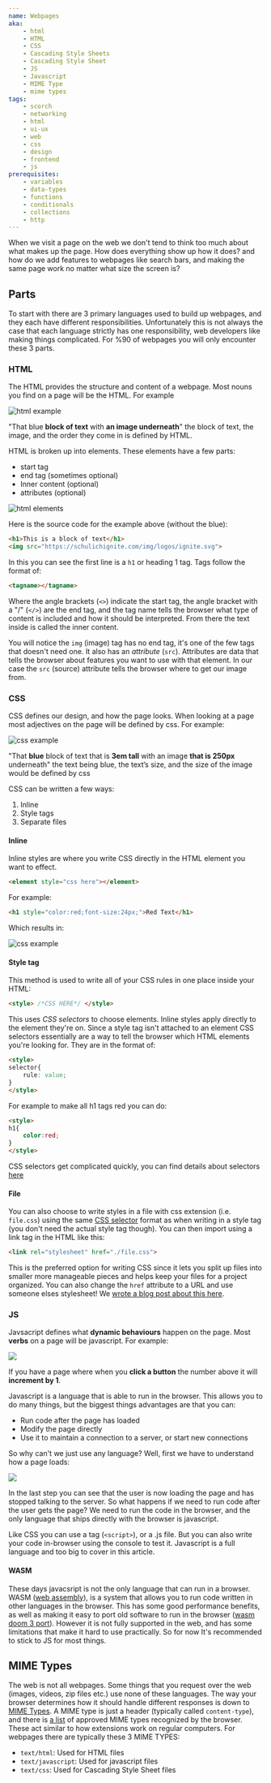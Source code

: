 ```yaml
---
name: Webpages
aka:
    - html
    - HTML
    - CSS
    - Cascading Style Sheets
    - Cascading Style Sheet
    - JS
    - Javascript
    - MIME Type
    - mime types
tags:
    - scorch
    - networking
    - html
    - ui-ux
    - web
    - css
    - design
    - frontend
    - js
prerequisites:
    - variables
    - data-types
    - functions
    - conditionals
    - collections
    - http
---
```


When we visit a page on the web we don't tend to think too much about what makes up the page. How does everything show up how it does? and how do we add features to webpages like search bars, and making the same page work no matter what size the screen is?

## Parts

To start with there are 3 primary languages used to build up webpages, and they each have different responsibilities. Unfortunately this is not always the case that each language strictly has one responsibility, web developers like making things complicated. For %90 of webpages you will only encounter these 3 parts.

### HTML

The HTML provides the structure and content of a webpage. Most nouns you find on a page will be the HTML. For example 

![html example](/img/definitions/webpages/html.png)

"That blue **block of text** with **an image underneath**" the block of text, the image, and the order they come in is defined by HTML.

HTML is broken up into elements. These elements have a few parts:

- start tag 
- end tag (sometimes optional)
- Inner content (optional) 
- attributes (optional)

![html elements](/img/definitions/webpages/html2.png)

Here is the source code for the example above (without the blue):

```html
<h1>This is a block of text</h1>
<img src="https://schulichignite.com/img/logos/ignite.svg">
```

In this you can see the first line is a `h1` or heading 1 tag. Tags follow the format of:

```html
<tagname></tagname>
```

Where the angle brackets (`<>`) indicate the start tag, the angle bracket with a "/" (`</>`) are the end tag, and the tag name tells the browser what type of content is included and how it should be interpreted. From there the text inside is called the inner content. 

You will notice the `img` (image) tag has no end tag, it's one of the few tags that doesn't need one. It also has an *attribute* (`src`). Attributes are data that tells the browser about features you want to use with that element. In our case the `src` (source) attribute tells the browser where to get our image from.

### CSS

CSS defines our design, and how the page looks. When looking at a page most adjectives on the page will be defined by css. For example:

![css example](/img/definitions/webpages/html.png)

"That **blue** block of text that is **3em tall** with an image **that is 250px** underneath" the text being blue, the text’s size, and the size of the image would be defined by css

CSS can be written a few ways:

1. Inline
2. Style tags
3. Separate files

#### Inline

Inline styles are where you write CSS directly in the HTML element you want to effect.

```html
<element style="css here"></element>
```
For example:

```html
<h1 style="color:red;font-size:24px;">Red Text</h1>
```
Which results in:

![css example](/img/definitions/webpages/css1.png)

#### Style tag

This method is used to write all of your CSS rules in one place inside your HTML: 

```html
<style> /*CSS HERE*/ </style>
```

This uses *CSS selectors* to choose elements. Inline styles apply directly to the element they're on. Since a style tag isn't attached to an element CSS selectors essentially are a way to tell the browser which HTML elements you're looking for. They are in the format of:

```html
<style>
selector{
    rule: value;
}
</style>
```

For example to make all h1 tags red you can do:

```html
<style>
h1{
    color:red;
} 
</style>
```

CSS selectors get complicated quickly, you can find details about selectors [here](https://www.w3schools.com/cssref/css_selectors.php)

#### File

You can also choose to write styles in a file with css extension (i.e. `file.css`) using the same [CSS selector](https://www.w3schools.com/cssref/css_selectors.php) format as when writing in a style tag (you don't need the actual style tag though). You can then import using a link tag in the HTML like this:

```html
<link rel="stylesheet" href="./file.css">
```

This is the preferred option for writing CSS since it lets you split up files into smaller more manageable pieces and helps keep your files for a project organized. You can also change the `href` attribute to a URL and use someone elses stylesheet! We [wrote a blog post about this here](https://schulichignite.com/blog/how-to-cheat-at-css/#css-frameworks).

### JS

Javsacript defines what **dynamic behaviours** happen on the page. Most **verbs** on a page will be javascript. For example:

![](/img/definitions/webpages/js.gif)

If you have a page where when you **click a button** the number above it will **increment by 1**.

Javascript is a language that is able to run in the browser. This allows you to do many things, but the biggest things advantages are that you can:

- Run code after the page has loaded
- Modify the page directly
- Use it to maintain a connection to a server, or start new connections

So why can't we just use any language? Well, first we have to understand how a page loads:

![](/img/definitions/webpages/js2.png)

In the last step you can see that the user is now loading the page and has stopped talking to the server. So what happens if we need to run code after the user gets the page? We need to run the code in the browser, and the only language that ships directly with the browser is javascript.

Like CSS you can use a tag (`<script>`), or a .js file. But you can also write your code in-browser using the console to test it. Javascript is a full language and too big to cover in this article. 

#### WASM

These days javacsript is not the only language that can run in a browser. WASM ([web assembly](https://webassembly.org/)), is a system that allows you to run code written in other languages in the browser. This has some good performance benefits, as well as making it easy to port old software to run in the browser ([wasm doom 3 port](https://wasm.continuation-labs.com/d3demo/)). However it is not fully supported in the web, and has some limitations that make it hard to use practically. So for now It's recommended to stick to JS for most things.

## MIME Types

The web is not all webpages. Some things that you request over the web (images, videos, zip files etc.) use none of these languages. The way your browser determines how it should handle different responses is down to [MIME Types](https://developer.mozilla.org/en-US/docs/Web/HTTP/Basics_of_HTTP/MIME_types). A MIME type is just a header (typically called `content-type`), and there is [a list](https://developer.mozilla.org/en-US/docs/Web/HTTP/Basics_of_HTTP/MIME_types/Common_types) of approved MIME types recognized by the browser. These act similar to how extensions work on regular computers. For webpages there are typically these 3 MIME TYPES:

- `text/html`: Used for HTML files
- `text/javascript`: Used for javascript files
- `text/css`: Used for Cascading Style Sheet files

